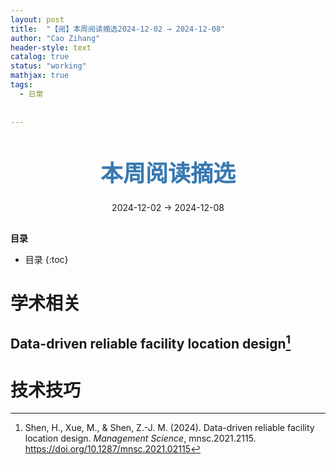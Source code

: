 ```yaml
---
layout: post
title:  "【阅】本周阅读摘选2024-12-02 → 2024-12-08"
author: "Cao Zihang"
header-style: text
catalog: true
status: "working"
mathjax: true
tags:
  - 日常
  
  
---
```

<center style="margin-bottom: 20px; margin-top: 50px"><font color="#3879B1" style="line-height: 1.4;font-weight: 700;font-size: 36px;box-sizing: border-box; ">本周阅读摘选</font></center>


<center style=" margin-bottom: 30px;">2024-12-02 → 2024-12-08</center>

<font style="font-weight: bold;">目录</font>

* 目录
{:toc}


# 学术相关

## Data-driven reliable facility location design[^1]




# 技术技巧



[^1]: Shen, H., Xue, M., & Shen, Z.-J. M. (2024). Data-driven reliable facility location design. *Management Science*, mnsc.2021.2115. https://doi.org/10.1287/mnsc.2021.02115